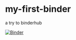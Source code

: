 # my-first-binder
a try to binderhub

[![Binder](https://mybinder.org/badge_logo.svg)](https://mybinder.org/v2/gh/9sunson/my-first-binder/HEAD)
